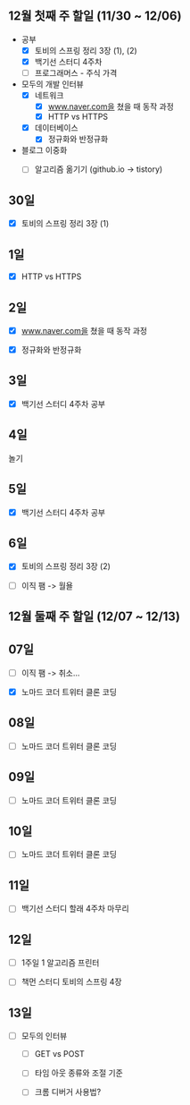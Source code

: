 ## 12월 첫째 주 할일 (11/30 ~ 12/06)

- 공부
  - [x] 토비의 스프링 정리 3장 (1), (2)
  - [x] 백기선 스터디 4주차
  - [ ] 프로그래머스 - 주식 가격
- 모두의 개발 인터뷰
  - [x] 네트워크
    - [x] www.naver.com을 쳤을 때 동작 과정
    - [x] HTTP vs HTTPS 
  - [x] 데이터베이스
    - [x] 정규화와 반정규화
- 블로그 이중화
  - [ ] 알고리즘 옮기기 (github.io -> tistory)


## 30일

- [x] 토비의 스프링 정리 3장 (1)


## 1일

- [x] HTTP vs HTTPS 


## 2일

- [x] www.naver.com을 쳤을 때 동작 과정
- [x] 정규화와 반정규화


## 3일

- [x] 백기선 스터디 4주차 공부


## 4일

놀기


## 5일

- [x] 백기선 스터디 4주차 공부


## 6일

- [x] 토비의 스프링 정리 3장 (2)
- [ ] 이직 팸 -> 월욜


## 12월 둘째 주 할일 (12/07 ~ 12/13)

## 07일

- [ ] 이직 팸 -> 취소...
- [x] 노마드 코더 트위터 클론 코딩


## 08일

- [ ] 노마드 코더 트위터 클론 코딩


## 09일

- [ ] 노마드 코더 트위터 클론 코딩


## 10일

- [ ] 노마드 코더 트위터 클론 코딩


## 11일

- [ ] 백기선 스터디 할래 4주차 마무리


## 12일

- [ ] 1주일 1 알고리즘 프린터
- [ ] 책먼 스터디 토비의 스프링 4장


## 13일

- [ ] 모두의 인터뷰 
  - [ ] GET vs POST
  - [ ] 타임 아웃 종류와 조절 기준
  - [ ] 크롬 디버거 사용법?
 